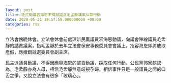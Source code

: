 ```yaml
---
layout: post
title: 泛民動議容海恩不得就譴責毛孟靜議案採取行動
date: 2020-05-21 19:57:59.000000000 +08:00
categories: rss
---
```


立法會傍晚休會。立法會休會前處理新民黨議員容海恩動議，向議會陣線議員毛孟靜的譴責議案，指毛孟靜於去年立法會保安事務委員會會議上，指容海恩即將放取產假，應撤銷競選委員會副主席。

民主派議員動議，不得因應容海恩的譴責動議，採取任何行動。公民黨郭家麒認為，毛孟靜亦為人母，相信毛孟靜無意歧視孕婦，相信事件只是一般議員之間的口舌之爭，又說立法會有很多「玻璃心」。
